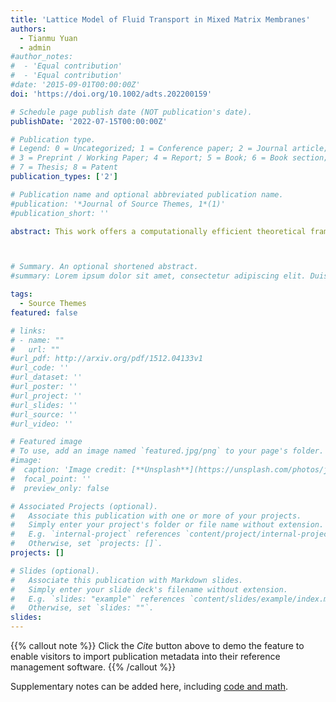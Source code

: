 ```yaml
---
title: 'Lattice Model of Fluid Transport in Mixed Matrix Membranes'
authors:
  - Tianmu Yuan
  - admin
#author_notes:
#  - 'Equal contribution'
#  - 'Equal contribution'
#date: '2015-09-01T00:00:00Z'
doi: 'https://doi.org/10.1002/adts.202200159'

# Schedule page publish date (NOT publication's date).
publishDate: '2022-07-15T00:00:00Z'

# Publication type.
# Legend: 0 = Uncategorized; 1 = Conference paper; 2 = Journal article;
# 3 = Preprint / Working Paper; 4 = Report; 5 = Book; 6 = Book section;
# 7 = Thesis; 8 = Patent
publication_types: ['2']

# Publication name and optional abbreviated publication name.
#publication: '*Journal of Source Themes, 1*(1)'
#publication_short: ''

abstract: This work offers a computationally efficient theoretical framework to investigate transport phenomena in complex systems such as mixed matrix membranes (MMMs). It is demonstrated here that a wide variety of heterogeneous, disordered geometries can be constructed using lattice models. These geometries combined with the dynamic mean field theory (DMFT) provide useful insights on the distribution of density and flux in the structures. From this work, the DMFT emerges as a theoretical playground to explore transport phenomena in MMMs under a variety of conditions and probe some of the assumptions involved in the commonly used macroscopic models. As a case study, a comparison of the predictions of the DMFT is considered with several classical macroscopic theories. In the preliminary observations, the study points to a much greater impact of the pore blocking effects on the overall transport of the composite system in comparison with the macroscopic models.



# Summary. An optional shortened abstract.
#summary: Lorem ipsum dolor sit amet, consectetur adipiscing elit. Duis posuere tellus ac convallis placerat. Proin tincidunt magna sed ex sollicitudin condimentum.

tags:
  - Source Themes
featured: false

# links:
# - name: ""
#   url: ""
#url_pdf: http://arxiv.org/pdf/1512.04133v1
#url_code: ''
#url_dataset: ''
#url_poster: ''
#url_project: ''
#url_slides: ''
#url_source: ''
#url_video: ''

# Featured image
# To use, add an image named `featured.jpg/png` to your page's folder.
#image:
#  caption: 'Image credit: [**Unsplash**](https://unsplash.com/photos/jdD8gXaTZsc)'
#  focal_point: ''
#  preview_only: false

# Associated Projects (optional).
#   Associate this publication with one or more of your projects.
#   Simply enter your project's folder or file name without extension.
#   E.g. `internal-project` references `content/project/internal-project/index.md`.
#   Otherwise, set `projects: []`.
projects: []

# Slides (optional).
#   Associate this publication with Markdown slides.
#   Simply enter your slide deck's filename without extension.
#   E.g. `slides: "example"` references `content/slides/example/index.md`.
#   Otherwise, set `slides: ""`.
slides:
---
```


{{% callout note %}}
Click the _Cite_ button above to demo the feature to enable visitors to import publication metadata into their reference management software.
{{% /callout %}}

Supplementary notes can be added here, including [code and math](https://wowchemy.com/docs/content/writing-markdown-latex/).
